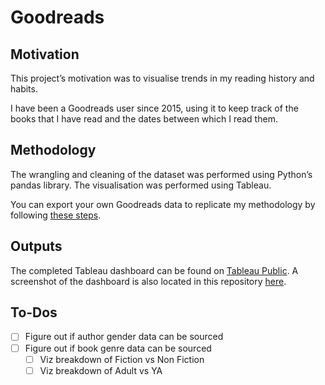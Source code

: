 # Goodreads
## Motivation
This project’s motivation was to visualise trends in my reading history and habits.

I have been a Goodreads user since 2015, using it to keep track of the books that I have read and the dates between which I read them.

## Methodology
The wrangling and cleaning of the dataset was performed using Python’s pandas library.
The visualisation was performed using Tableau.

You can export your own Goodreads data to replicate my methodology by following [these steps](https://help.goodreads.com/s/article/How-do-I-import-or-export-my-books-1553870934590).

## Outputs
The completed Tableau dashboard can be found on [Tableau Public](https://public.tableau.com/profile/sam.gormley#!/vizhome/goodreads_16153181076770/Goodreads).
A screenshot of the dashboard is also located in this repository [here](goodreads.md).

## To-Dos
- [ ] Figure out if author gender data can be sourced
- [ ] Figure out if book genre data can be sourced
	- [ ] Viz breakdown of Fiction vs Non Fiction
	- [ ] Viz breakdown of Adult vs YA
